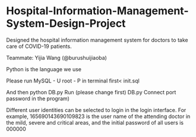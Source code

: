 # Hospital-Information-Management-System-Design-Project
Designed the hospital information management system for doctors to take care of COVID-19 patients.

Teammate: Yijia Wang (@burushuijiaoba)

Python is the language we use

Please run MySQL - U root - P in terminal first< init.sql

And then python DB.py Run (please change first) DB.py Connect port password in the program)

Different user identities can be selected to login in the login interface. For example, 165690143690109823 is the user name of the attending doctor in the mild, severe and critical areas, and the initial password of all users is 000000

